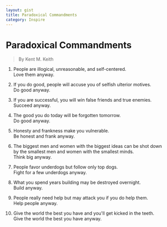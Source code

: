 ```yaml
---
layout: gist
title: Paradoxical Commandments
category: Inspire
---
```


# Paradoxical Commandments
> By Kent M. Keith

1. People are illogical, unreasonable, and self-centered.  
Love them anyway.

2. If you do good, people will accuse you of selfish ulterior motives.  
Do good anyway.

3. If you are successful, you will win false friends and true enemies.  
Succeed anyway.

4. The good you do today will be forgotten tomorrow.  
Do good anyway.

5. Honesty and frankness make you vulnerable.  
Be honest and frank anyway.

6. The biggest men and women with the biggest ideas can be shot down by the smallest men and women with the smallest minds.  
Think big anyway.

7. People favor underdogs but follow only top dogs.  
Fight for a few underdogs anyway.

8. What you spend years building may be destroyed overnight.  
Build anyway.

9. People really need help but may attack you if you do help them.  
Help people anyway.

10. Give the world the best you have and you'll get kicked in the teeth.  
Give the world the best you have anyway.
